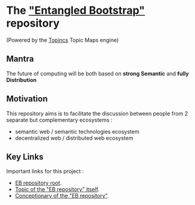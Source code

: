 The <a href="https://www.topincs.com/EntangledBootstrap/">"Entangled Bootstrap"</a> repository
==
(Powered by the <a href="https://www.topincs.com">Topincs</a> Topic Maps engine)


Mantra
-
The future of computing will be both based on __strong Semantic__ and __fully Distribution__

Motivation
-
This repository aims is to facilitate the discussion between people from 2 separate but complementary ecosystems :
* semantic web / semantic technologies ecosystem
* decentralized web / distributed web ecosystem 

Key Links
-
Important links for this project : 
* <a href="https://www.topincs.com/EntangledBootstrap/">EB repository root</a>.  
* <a href="https://www.topincs.com/EntangledBootstrap/1414">Topic of the "EB repository" itself</a>.  
* <a href="https://docs.google.com/spreadsheets/d/19F5RKX3Jg7xKRgc6FDe4GP9RVMZ2IBdWvcVB1bqZKdI">Conceptionary of the "EB repository"</a>.  
